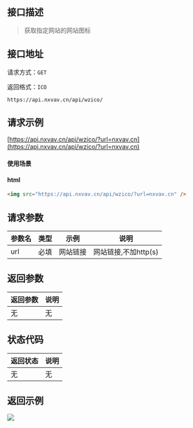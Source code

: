 ## 接口描述

> 获取指定网站的网站图标

## 接口地址

请求方式：`GET`

返回格式：`ICO`

```API
https://api.nxvav.cn/api/wzico/
```

## 请求示例

[https://api.nxvav.cn/api/wzico/?url=nxvav.cn](https://api.nxvav.cn/api/wzico/?url=nxvav.cn)

#### 使用场景

<!-- tabs:start -->

#### **html**

```html
<img src="https://api.nxvav.cn/api/wzico/?url=nxvav.cn" />
```

<!-- tabs:end -->

## 请求参数

| 参数名 | 类型 | 示例 | 说明 |
| ----- | ---- | ---- | ---- |
| url | 必填 | 网站链接 | 网站链接,不加http(s) |

## 返回参数

| 返回参数 | 说明 |
| ------- | ---- |
| 无 | 无 |

## 状态代码

| 返回状态 | 说明 |
| ------- | ----- |
| 无 | 无 |

## 返回示例

<img src="https://api.nxvav.cn/api/wzico/?url=nxvav.cn" />